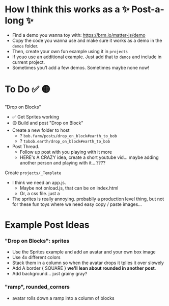 # How I think this works as a  ✨ Post-a-long ✨
- Find a demo you wanna toy with: https://brm.io/matter-js/demo 
- Copy the code you wanna use and make sure it works as a demo in the `demos` folder.
- Then, create your own fun example using it in `projects`
- If youo use an additional example. Just add that to `demos` and include in current project.
- Sometimes you'l add a few demos. Sometimes maybe none now!

# To Do ✅ 🟡
"Drop on Blocks"
- ✅ Get Sprites working
- 🟡 Build and post "Drop on Block"
- Create a new folder to host 
  - ? `bob.farm/posts/drop_on_block#earth_to_bob`
  - ? `tobob.earth/drop_on_block#earth_to_bob`
- Post Thread. 
  - Follow up post with you playing with it more
  - HERE's A CRAZY idea, create a short youtube vid... maybe adding another person and playing with it....????

Create `projects/_Template`
- I think we need an app.js. 
  - Maybe not onload.js, that can be on index.html
  - Or, a css file. just a 
- The sprites is really annoying. probablly a production level thing, but not for these fun toys where we need easy copy / paste images...

# Example Post Ideas

### "Drop on Blocks": sprites
- Use the Sprites example and add an avatar and your own box image
- Use 4x different colors
- Stack them in a column so when the avatar drops it tplles it over slowely
- Add A border { SQUARE } **we'll lean about rounded in another post**. 
- Add background... just grainy gray?

### "ramp", rounded_corners
- avatar rolls down a ramp into a column of blocks 
